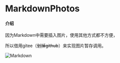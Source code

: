 # MarkdownPhotos

#### 介绍
因为Markdown中需要插入图片，使用其他方式都不方便，

所以借用gitee（~~划掉github~~）来实现图片暂存调用。

![Markdown](https://gitee.com/gggplso/MarkdownPhotos/raw/master/Photos/Markdown/markdown-300x200.png)